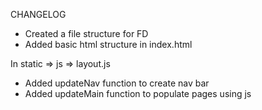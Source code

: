 CHANGELOG
* Created a file structure for FD 
* Added basic html structure in index.html

In static => js => layout.js
* Added updateNav function to create nav bar 
* Added updateMain function to populate pages using js

